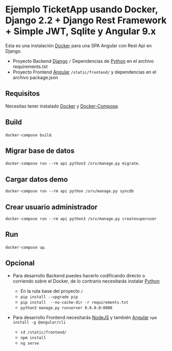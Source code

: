 # Ejemplo TicketApp usando Docker, Django 2.2 + Django Rest Framework + Simple JWT, Sqlite y Angular 9.x
Esta es una instalación [Docker][] para una SPA Angular con Rest Api en Django.

- Proyecto Backend [Django][] `/` Dependencias de [Python][] en el archivo requirements.txt
- Proyecto Frontend [Angular][] `/static/frontend/` y dependencias en el archivo package.json

## Requisitos 
Necesitas tener instalado [Docker][] y [Docker-Compose][].


## Build
`docker-compose build`.

## Migrar base de datos
`docker-compose run --rm api python3 /srv/manage.py migrate`.

## Cargar datos demo
`docker-compose run --rm api python /srv/manage.py syncdb`

## Crear usuario administrador
`docker-compose run --rm api python3 /srv/manage.py createsuperuser`

## Run
`docker-compose up`.

## Opcional

- Para desarrollo Backend puedes hacerlo codificando directo o corriendo sobre el Docker, de lo contrario necesitarás instalar [Python][]
  - En la ruta base del proyecto `/`
  - `pip install --upgrade pip`
  - `pip install  --no-cache-dir -r requirements.txt`
  - `python3 manage.py runserver 0.0.0.0:8000`
 
- Para desarrollo Frontend necesitarás [NodeJS][] y también [Angular][] `npm install -g @angular/cli`
  - `cd /static/frontend/`
  - `npm install`
  - `ng serve`

[Angular]: https://angular.io/
[Django]: https://www.djangoproject.com/
[Docker]: https://www.docker.com/
[Docker-Compose]: https://docs.docker.com/compose/
[NodeJS]: https://nodejs.org/
[Python]: https://www.python.org/

